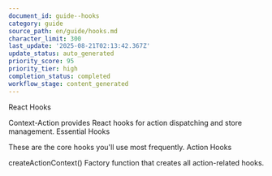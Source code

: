 ```yaml
---
document_id: guide--hooks
category: guide
source_path: en/guide/hooks.md
character_limit: 300
last_update: '2025-08-21T02:13:42.367Z'
update_status: auto_generated
priority_score: 95
priority_tier: high
completion_status: completed
workflow_stage: content_generated
---
```

React Hooks

Context-Action provides React hooks for action dispatching and store management. Essential Hooks

These are the core hooks you'll use most frequently. Action Hooks

createActionContext<T>()
Factory function that creates all action-related hooks.
